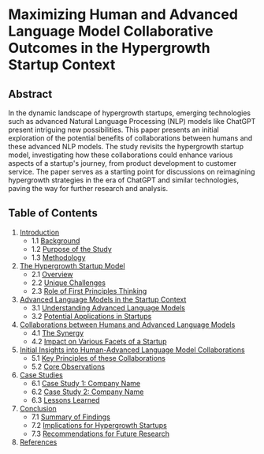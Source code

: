 # Maximizing Human and Advanced Language Model Collaborative Outcomes in the Hypergrowth Startup Context

## Abstract

In the dynamic landscape of hypergrowth startups, emerging technologies such as advanced Natural Language Processing (NLP) models like ChatGPT present intriguing new possibilities. This paper presents an initial exploration of the potential benefits of collaborations between humans and these advanced NLP models. The study revisits the hypergrowth startup model, investigating how these collaborations could enhance various aspects of a startup's journey, from product development to customer service. The paper serves as a starting point for discussions on reimagining hypergrowth strategies in the era of ChatGPT and similar technologies, paving the way for further research and analysis.
## Table of Contents

1. [Introduction](#introduction)
   - 1.1 [Background](#background)
   - 1.2 [Purpose of the Study](#purpose-of-the-study)
   - 1.3 [Methodology](#methodology)
2. [The Hypergrowth Startup Model](#the-hypergrowth-startup-model)
   - 2.1 [Overview](#overview)
   - 2.2 [Unique Challenges](#unique-challenges)
   - 2.3 [Role of First Principles Thinking](#role-of-first-principles-thinking)
3. [Advanced Language Models in the Startup Context](#advanced-language-models-in-the-startup-context)
   - 3.1 [Understanding Advanced Language Models](#understanding-advanced-language-models)
   - 3.2 [Potential Applications in Startups](#potential-applications-in-startups)
4. [Collaborations between Humans and Advanced Language Models](#collaborations-between-humans-and-advanced-language-models)
   - 4.1 [The Synergy](#the-synergy)
   - 4.2 [Impact on Various Facets of a Startup](#impact-on-various-facets-of-a-startup)
5. [Initial Insights into Human-Advanced Language Model Collaborations](#initial-insights-into-human-advanced-language-model-collaborations)
   - 5.1 [Key Principles of these Collaborations](#key-principles-of-these-collaborations)
   - 5.2 [Core Observations](#core-observations)
6. [Case Studies](#case-studies)
   - 6.1 [Case Study 1: Company Name](#case-study-1-company-name)
   - 6.2 [Case Study 2: Company Name](#case-study-2-company-name)
   - 6.3 [Lessons Learned](#lessons-learned)
7. [Conclusion](#conclusion)
   - 7.1 [Summary of Findings](#summary-of-findings)
   - 7.2 [Implications for Hypergrowth Startups](#implications-for-hypergrowth-startups)
   - 7.3 [Recommendations for Future Research](#recommendations-for-future-research)
8. [References](#references)
